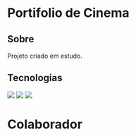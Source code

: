 <h1> Portifolio de Cinema</h1>

<h2> Sobre</h2>
<p>Projeto criado em estudo.</p>

## Tecnologias
<div>
  <img src="https://img.shields.io/badge/HTML-239120?style-for-the-badge&logo-html5&logocolor-white">
  <img src="https://img-shields.io/badge/CSS-239120?&style=for-the-badge&logo=css3&logocolor-white">
  <img src="https://img.shields.io/badge/Javascript-F7DF1E?style=for-the-badge&logo=javascript&logocolor=black">
</div>

# Colaborador
